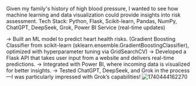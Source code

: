 Given my family's history of high blood pressure, I wanted to see how machine learning and data visualization could provide insights into risk assessment.
Tech Stack: Python, Flask, Scikit-learn, Pandas, NumPy, ChatGPT, DeepSeek, Grok, Power BI Service (real-time updates)

→ Built an ML model to predict heart health risks. (Gradient Boosting Classifier from scikit-learn (sklearn.ensemble.GradientBoostingClassifier), optimized with hyperparameter tuning via GridSearchCV)
→ Developed a Flask API that takes user input from a website and delivers real-time predictions.
→ Integrated with Power BI, where incoming data is visualized for better insights.
→ Tested ChatGPT, DeepSeek, and Grok in the process—I was particularly impressed with Grok’s capabilities!
![1740444162270](https://github.com/user-attachments/assets/d330ef4a-d439-4ffb-b56a-992e456f455d)
